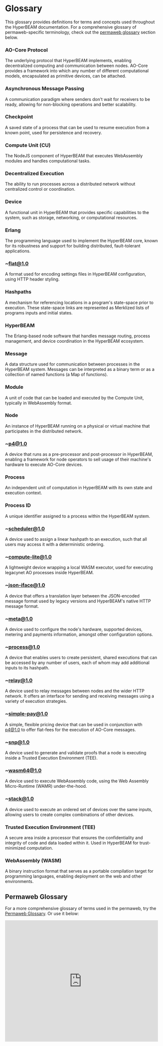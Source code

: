# Glossary

This glossary provides definitions for terms and concepts used throughout the HyperBEAM documentation. For a comprehensive glossary of permaweb-specific terminology, check out the [permaweb glossary](#permaweb-glossary) section below.

### AO-Core Protocol
The underlying protocol that HyperBEAM implements, enabling decentralized computing and communication between nodes. AO-Core provides a framework into which any number of different computational models, encapsulated as primitive devices, can be attached.

### Asynchronous Message Passing
A communication paradigm where senders don't wait for receivers to be ready, allowing for non-blocking operations and better scalability.

### Checkpoint
A saved state of a process that can be used to resume execution from a known point, used for persistence and recovery.

### Compute Unit (CU)
The NodeJS component of HyperBEAM that executes WebAssembly modules and handles computational tasks.

### Decentralized Execution
The ability to run processes across a distributed network without centralized control or coordination.

### Device
A functional unit in HyperBEAM that provides specific capabilities to the system, such as storage, networking, or computational resources.

### Erlang
The programming language used to implement the HyperBEAM core, known for its robustness and support for building distributed, fault-tolerant applications.

### ~flat@1.0
A format used for encoding settings files in HyperBEAM configuration, using HTTP header styling.

### Hashpaths
A mechanism for referencing locations in a program's state-space prior to execution. These state-space links are represented as Merklized lists of programs inputs and initial states.

### HyperBEAM
The Erlang-based node software that handles message routing, process management, and device coordination in the HyperBEAM ecosystem.

### Message
A data structure used for communication between processes in the HyperBEAM system. Messages can be interpreted as a binary term or as a collection of named functions (a Map of functions).

### Module
A unit of code that can be loaded and executed by the Compute Unit, typically in WebAssembly format.

### Node
An instance of HyperBEAM running on a physical or virtual machine that participates in the distributed network.

### ~p4@1.0
A device that runs as a pre-processor and post-processor in HyperBEAM, enabling a framework for node operators to sell usage of their machine's hardware to execute AO-Core devices.

### Process
An independent unit of computation in HyperBEAM with its own state and execution context.

### Process ID
A unique identifier assigned to a process within the HyperBEAM system.

### ~scheduler@1.0
A device used to assign a linear hashpath to an execution, such that all users may access it with a deterministic ordering.

### ~compute-lite@1.0
A lightweight device wrapping a local WASM executor, used for executing legacynet AO processes inside HyperBEAM.

### ~json-iface@1.0
A device that offers a translation layer between the JSON-encoded message format used by legacy versions and HyperBEAM's native HTTP message format.

### ~meta@1.0
A device used to configure the node's hardware, supported devices, metering and payments information, amongst other configuration options.

### ~process@1.0
A device that enables users to create persistent, shared executions that can be accessed by any number of users, each of whom may add additional inputs to its hashpath.

### ~relay@1.0
A device used to relay messages between nodes and the wider HTTP network. It offers an interface for sending and receiving messages using a variety of execution strategies.

### ~simple-pay@1.0
A simple, flexible pricing device that can be used in conjunction with p4@1.0 to offer flat-fees for the execution of AO-Core messages.

### ~snp@1.0
A device used to generate and validate proofs that a node is executing inside a Trusted Execution Environment (TEE).

### ~wasm64@1.0
A device used to execute WebAssembly code, using the Web Assembly Micro-Runtime (WAMR) under-the-hood.

### ~stack@1.0
A device used to execute an ordered set of devices over the same inputs, allowing users to create complex combinations of other devices.

### Trusted Execution Environment (TEE)
A secure area inside a processor that ensures the confidentiality and integrity of code and data loaded within it. Used in HyperBEAM for trust-minimized computation.

### WebAssembly (WASM)
A binary instruction format that serves as a portable compilation target for programming languages, enabling deployment on the web and other environments.

## Permaweb Glossary

For a more comprehensive glossary of terms used in the permaweb, try the [Permaweb Glossary](https://glossary.arweave.net). Or use it below:


<style>
.dark-mode-iframe-container { display: none; }
.light-mode-iframe-container { display: block; }
[data-md-color-scheme="slate"] .light-mode-iframe-container { display: none; }
[data-md-color-scheme="slate"] .dark-mode-iframe-container { display: block; }

/* Explicitly handle default scheme */
[data-md-color-scheme="default"] .dark-mode-iframe-container { display: none; }
[data-md-color-scheme="default"] .light-mode-iframe-container { display: block; }
</style>

<div class="mt-6">
  <div class="light-mode-iframe-container">
    <iframe 
     id="glossary-frame-light" 
     src="https://glossary.arweave.net/?hide-header=true&bg-color=%23FFFFFF&text-color=%231A1A1A&link-color=%234DD171&heading-color=%233C3C3C&accent-color=%234DD171"
     width="100%" 
     height="400" 
     frameborder="0" 
     scrolling="no">
    </iframe>
  </div>
  <div class="dark-mode-iframe-container">
    <iframe 
     class="w-full"
	 width="100%" 
     height="400"  
	 frameborder="0" 
	 scrolling="no"
     src="https://glossary.arweave.net/?hide-header=true&bg-color=%231F2129&text-color=%23e0e0e0&link-color=%234DD171&heading-color=%23ffffff&accent-color=%234DD171&border-color=%23444444&hover-bg=%23222222&button-bg=%234DD171&button-text=%23ffffff&section-bg=%23333333&section-color=%23ffffff&category-bg=%23333333&category-text=%23ffffff&tag-bg=%234DD171&tag-text=%2318181B&secondary-text=%23a0a0a0&result-bg=%231e1e1e&result-hover=%23333333"
     >
    </iframe>
  </div>
</div>